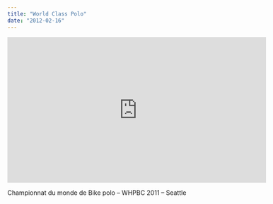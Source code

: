 ```yaml
---
title: "World Class Polo"
date: "2012-02-16"
---
```


<iframe src="https://player.vimeo.com/video/35787845?color=fa4e4e" width="585" height="329" frameborder="0" webkitallowfullscreen mozallowfullscreen="" allowfullscreen=""></iframe>

Championnat du monde de Bike polo – WHPBC 2011 – Seattle
